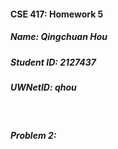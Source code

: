 #### CSE 417: Homework 5

##### Name: Qingchuan Hou

##### Student ID: 2127437

##### UWNetID: qhou

</br>

##### Problem 2:
